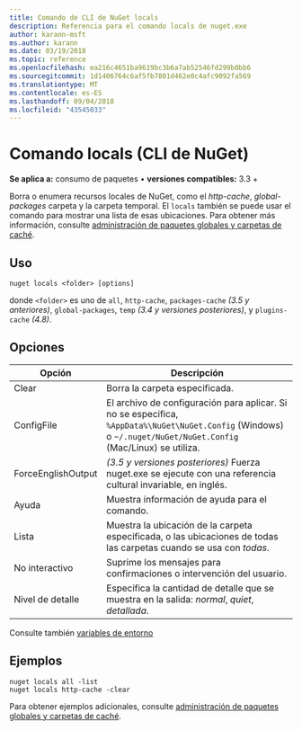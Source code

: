 ```yaml
---
title: Comando de CLI de NuGet locals
description: Referencia para el comando locals de nuget.exe
author: karann-msft
ms.author: karann
ms.date: 03/19/2018
ms.topic: reference
ms.openlocfilehash: ea216c4651ba9619bc3b6a7ab52546fd299b0bb6
ms.sourcegitcommit: 1d1406764c6af5fb7801d462e0c4afc9092fa569
ms.translationtype: MT
ms.contentlocale: es-ES
ms.lasthandoff: 09/04/2018
ms.locfileid: "43545033"
---
```

# <a name="locals-command-nuget-cli"></a>Comando locals (CLI de NuGet)

**Se aplica a:** consumo de paquetes &bullet; **versiones compatibles:** 3.3 +

Borra o enumera recursos locales de NuGet, como el *http-cache*, *global-packages* carpeta y la carpeta temporal. El `locals` también se puede usar el comando para mostrar una lista de esas ubicaciones. Para obtener más información, consulte [administración de paquetes globales y carpetas de caché](../consume-packages/managing-the-global-packages-and-cache-folders.md).

## <a name="usage"></a>Uso

```cli
nuget locals <folder> [options]
```

donde `<folder>` es uno de `all`, `http-cache`, `packages-cache` *(3.5 y anteriores)*, `global-packages`, `temp` *(3.4 y versiones posteriores)*, y `plugins-cache` *(4.8)*.

## <a name="options"></a>Opciones

| Opción | Descripción |
| --- | --- |
| Clear | Borra la carpeta especificada. |
| ConfigFile | El archivo de configuración para aplicar. Si no se especifica, `%AppData%\NuGet\NuGet.Config` (Windows) o `~/.nuget/NuGet/NuGet.Config` (Mac/Linux) se utiliza.|
| ForceEnglishOutput | *(3.5 y versiones posteriores)*  Fuerza nuget.exe se ejecute con una referencia cultural invariable, en inglés. |
| Ayuda | Muestra información de ayuda para el comando. |
| Lista | Muestra la ubicación de la carpeta especificada, o las ubicaciones de todas las carpetas cuando se usa con *todas*. |
| No interactivo | Suprime los mensajes para confirmaciones o intervención del usuario. |
| Nivel de detalle | Especifica la cantidad de detalle que se muestra en la salida: *normal*, *quiet*, *detallada*. |

Consulte también [variables de entorno](cli-ref-environment-variables.md)

## <a name="examples"></a>Ejemplos

```cli
nuget locals all -list
nuget locals http-cache -clear
```

Para obtener ejemplos adicionales, consulte [administración de paquetes globales y carpetas de caché](../consume-packages/managing-the-global-packages-and-cache-folders.md).
